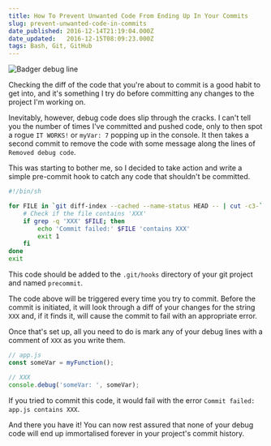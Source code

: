 ```yaml
---
title: How To Prevent Unwanted Code From Ending Up In Your Commits
slug: prevent-unwanted-code-in-commits
date_published: 2016-12-14T21:19:04.000Z
date_updated:   2016-12-15T08:09:23.000Z
tags: Bash, Git, GitHub
---
```


![Badger debug line](/blog/images/unwanted-commit-bad-commit.png)

Checking the diff of the code that you're about to commit is a good habit to get into, and it's something I try do before committing any changes to the project I'm working on.

Inevitably, however, debug code does slip through the cracks. I can't tell you the number of times I've committed and pushed code, only to then spot a rogue `IT WORKS!` or `myVar: 7` popping up in the console. It then takes a second commit to remove the code with some message along the lines of `Removed debug code`.

This was starting to bother me, so I decided to take action and write a simple pre-commit hook to catch any code that shouldn't be committed.

```bash
#!/bin/sh

for FILE in `git diff-index --cached --name-status HEAD -- | cut -c3-` ; do
    # Check if the file contains 'XXX'
    if grep -q 'XXX' $FILE; then
        echo 'Commit failed:' $FILE 'contains XXX'
        exit 1
    fi
done
exit
```

This code should be added to the `.git/hooks` directory of your git project and named `precommit`.

The code above will be triggered every time you try to commit. Before the commit is initiated, it will look through a diff of your changes for the string `XXX` and, if it finds it, will cause the commit to fail with an appropriate error.

Once that's set up, all you need to do is mark any of your debug lines with a comment of `XXX` as you write them.

```javascript
// app.js
const someVar = myFunction();

// XXX
console.debug('someVar: ', someVar);
```

If you tried to commit this code, it would fail with the error `Commit failed: app.js contains XXX`.

And there you have it! You can now rest assured that none of your debug code will end up immortalised forever in your project's commit history.